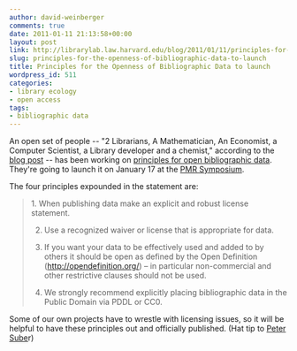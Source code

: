 ```yaml
---
author: david-weinberger
comments: true
date: 2011-01-11 21:13:58+00:00
layout: post
link: http://librarylab.law.harvard.edu/blog/2011/01/11/principles-for-the-openness-of-bibliographic-data-to-launch/
slug: principles-for-the-openness-of-bibliographic-data-to-launch
title: Principles for the Openness of Bibliographic Data to launch
wordpress_id: 511
categories:
- library ecology
- open access
tags:
- bibliographic data
---
```


An open set of people -- "2 Librarians, A Mathematician, An Economist, a Computer Scientist, a Library developer and a chemist," according to the [blog post](http://blogs.ch.cam.ac.uk/pmr/2011/01/08/launch-of-%E2%80%9Cprinciples-on-open-bibliographic-data%E2%80%9D-at-pmr-symposium/) -- has been working on [principles for open bibliographic data](http://blogs.ch.cam.ac.uk/pmr/2011/01/08/launch-of-%E2%80%9Cprinciples-on-open-bibliographic-data%E2%80%9D-at-pmr-symposium/). They're going to launch it on January 17 at the [PMR Symposium](http://www-pmr.ch.cam.ac.uk/wiki/Visions_of_a_%28Semantic%29_Molecular_Future).

The four principles expounded in the statement are:



<blockquote>1. When publishing data make an explicit and robust license statement.

2. Use a recognized waiver or license that is appropriate for data.

3. If you want your data to be effectively used and added to by others it should be open as defined by the Open Definition (http://opendefinition.org/) – in particular non-commercial and other restrictive clauses should not be used.

4. We strongly recommend explicitly placing bibliographic data in the Public Domain via PDDL or CC0.</blockquote>



Some of our own projects have to wrestle with licensing issues, so it will be helpful to have these principles out and officially published. (Hat tip to [Peter Sube](http://www.earlham.edu/~peters/)r)

